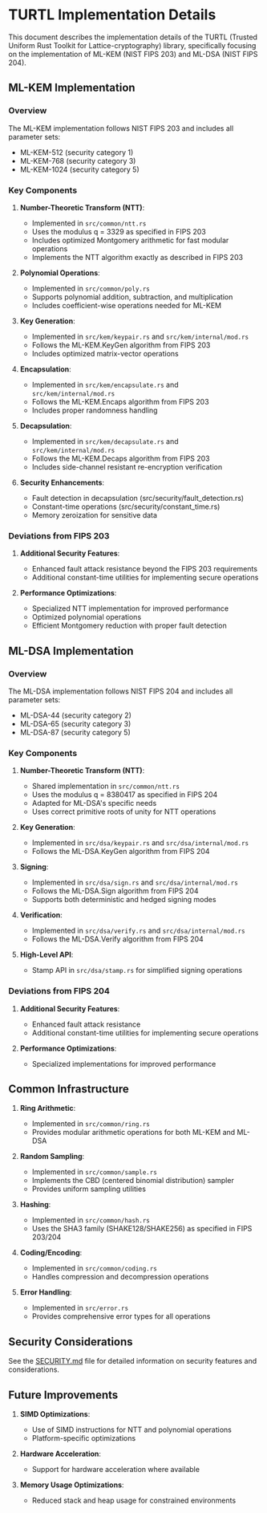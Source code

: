 # TURTL Implementation Details

This document describes the implementation details of the TURTL (Trusted Uniform Rust Toolkit for Lattice-cryptography) library, specifically focusing on the implementation of ML-KEM (NIST FIPS 203) and ML-DSA (NIST FIPS 204).

## ML-KEM Implementation

### Overview

The ML-KEM implementation follows NIST FIPS 203 and includes all parameter sets:

- ML-KEM-512 (security category 1)
- ML-KEM-768 (security category 3)
- ML-KEM-1024 (security category 5)

### Key Components

1. **Number-Theoretic Transform (NTT)**:
   - Implemented in `src/common/ntt.rs`
   - Uses the modulus q = 3329 as specified in FIPS 203
   - Includes optimized Montgomery arithmetic for fast modular operations
   - Implements the NTT algorithm exactly as described in FIPS 203

2. **Polynomial Operations**:
   - Implemented in `src/common/poly.rs`
   - Supports polynomial addition, subtraction, and multiplication
   - Includes coefficient-wise operations needed for ML-KEM

3. **Key Generation**:
   - Implemented in `src/kem/keypair.rs` and `src/kem/internal/mod.rs`
   - Follows the ML-KEM.KeyGen algorithm from FIPS 203
   - Includes optimized matrix-vector operations

4. **Encapsulation**:
   - Implemented in `src/kem/encapsulate.rs` and `src/kem/internal/mod.rs`
   - Follows the ML-KEM.Encaps algorithm from FIPS 203
   - Includes proper randomness handling

5. **Decapsulation**:
   - Implemented in `src/kem/decapsulate.rs` and `src/kem/internal/mod.rs`
   - Follows the ML-KEM.Decaps algorithm from FIPS 203
   - Includes side-channel resistant re-encryption verification

6. **Security Enhancements**:
   - Fault detection in decapsulation (src/security/fault_detection.rs)
   - Constant-time operations (src/security/constant_time.rs)
   - Memory zeroization for sensitive data

### Deviations from FIPS 203

1. **Additional Security Features**:
   - Enhanced fault attack resistance beyond the FIPS 203 requirements
   - Additional constant-time utilities for implementing secure operations

2. **Performance Optimizations**:
   - Specialized NTT implementation for improved performance
   - Optimized polynomial operations
   - Efficient Montgomery reduction with proper fault detection

## ML-DSA Implementation

### Overview

The ML-DSA implementation follows NIST FIPS 204 and includes all parameter sets:

- ML-DSA-44 (security category 2)
- ML-DSA-65 (security category 3)
- ML-DSA-87 (security category 5)

### Key Components

1. **Number-Theoretic Transform (NTT)**:
   - Shared implementation in `src/common/ntt.rs`
   - Uses the modulus q = 8380417 as specified in FIPS 204
   - Adapted for ML-DSA's specific needs
   - Uses correct primitive roots of unity for NTT operations

2. **Key Generation**:
   - Implemented in `src/dsa/keypair.rs` and `src/dsa/internal/mod.rs`
   - Follows the ML-DSA.KeyGen algorithm from FIPS 204

3. **Signing**:
   - Implemented in `src/dsa/sign.rs` and `src/dsa/internal/mod.rs`
   - Follows the ML-DSA.Sign algorithm from FIPS 204
   - Supports both deterministic and hedged signing modes

4. **Verification**:
   - Implemented in `src/dsa/verify.rs` and `src/dsa/internal/mod.rs`
   - Follows the ML-DSA.Verify algorithm from FIPS 204

5. **High-Level API**:
   - Stamp API in `src/dsa/stamp.rs` for simplified signing operations

### Deviations from FIPS 204

1. **Additional Security Features**:
   - Enhanced fault attack resistance
   - Additional constant-time utilities for implementing secure operations

2. **Performance Optimizations**:
   - Specialized implementations for improved performance

## Common Infrastructure

1. **Ring Arithmetic**:
   - Implemented in `src/common/ring.rs`
   - Provides modular arithmetic operations for both ML-KEM and ML-DSA

2. **Random Sampling**:
   - Implemented in `src/common/sample.rs`
   - Implements the CBD (centered binomial distribution) sampler
   - Provides uniform sampling utilities

3. **Hashing**:
   - Implemented in `src/common/hash.rs`
   - Uses the SHA3 family (SHAKE128/SHAKE256) as specified in FIPS 203/204

4. **Coding/Encoding**:
   - Implemented in `src/common/coding.rs`
   - Handles compression and decompression operations

5. **Error Handling**:
   - Implemented in `src/error.rs`
   - Provides comprehensive error types for all operations

## Security Considerations

See the [SECURITY.md](SECURITY.md) file for detailed information on security features and considerations.

## Future Improvements

1. **SIMD Optimizations**:
   - Use of SIMD instructions for NTT and polynomial operations
   - Platform-specific optimizations

2. **Hardware Acceleration**:
   - Support for hardware acceleration where available

3. **Memory Usage Optimizations**:
   - Reduced stack and heap usage for constrained environments